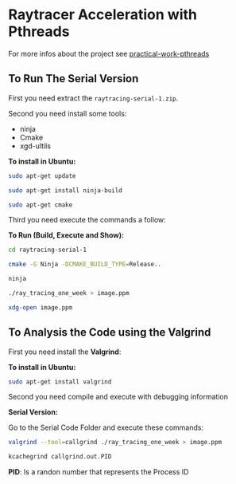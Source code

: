 # Raytracer Acceleration with Pthreads

For more infos about the project see [practical-work-pthreads](./practical-work-pthreads.pdf)

## To Run The Serial Version

First you need extract the `raytracing-serial-1.zip`.

Second you need install some tools:

-   ninja
-   Cmake    
-   xgd-ultils

**To install in Ubuntu:**

``` bash
sudo apt-get update
```

``` bash
sudo apt-get install ninja-build
```

``` bash
sudo apt-get cmake
```

Third you need execute the commands a follow:

**To Run (Build, Execute and Show):**

``` bash
cd raytracing-serial-1
```

``` bash
cmake -G Ninja -DCMAKE_BUILD_TYPE=Release..
```

``` bash
ninja
```

``` bash
./ray_tracing_one_week > image.ppm
```

``` bash
xdg-open image.ppm
```

## To Analysis the Code using the Valgrind

First you need install the **Valgrind**:

**To install in Ubuntu:**

``` bash
sudo apt-get install valgrind
```

Second you need compile and execute with debugging information

**Serial Version:**

Go to the Serial Code Folder and execute these commands:

``` bash
valgrind --tool=callgrind ./ray_tracing_one_week > image.ppm
``` 

``` bash
kcachegrind callgrind.out.PID
```

**PID**: Is a randon number that represents the Process ID

